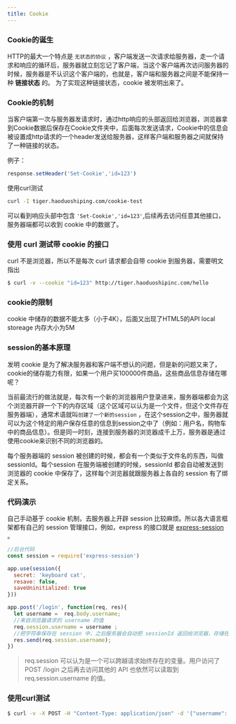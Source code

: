 ```yaml
---
title: Cookie
---
```


### Cookie的诞生

HTTP的最大一个特点是 `无状态的协议` ，客户端发送一次请求给服务器，走一个请求和响应的循环后，服务器就立刻忘记了客户端，当这个客户端再次访问服务器的时候，服务器是不认识这个客户端的，也就是，客户端和服务器之间是不能保持一种 **链接状态** 的。
为了实现这种链接状态，cookie 被发明出来了。

### Cookie的机制

当客户端第一次与服务器发请求时，通过http响应的头部返回给浏览器，浏览器拿到Cookie数据后保存在Cookie文件夹中，后面每次发送请求，Cookie中的信息会被设置成http请求的一个header发送给服务器，这样客户端和服务器之间就保持了一种链接的状态。

例子：

```js
response.setHeader('Set-Cookie','id=123')
```
使用curl测试

```bash
curl -I tiger.haoduoshiping.com/cookie-test
```
可以看到响应头部中包含 `'Set-Cookie','id=123'`,后续再去访问任意其他接口，服务器端都可以收到 cookie 中的数据了。

### 使用 curl 测试带 cookie 的接口

curl 不是浏览器，所以不是每次 curl 请求都会自带 cookie 到服务器，需要明文指出

```bash
$ curl -v --cookie "id=123" http://tiger.haoduoshipinc.com/hello
```

### cookie的限制

cookie 中储存的数据不能太多（小于4K），后面又出现了HTML5的API local storeage 内存大小为5M

### session的基本原理

发明 cookie 是为了解决服务器和客户端不想认的问题，但是新的问题又来了，cookie的储存能力有限，如果一个用户买100000件商品，这些商品信息存储在哪呢？

当前最流行的做法就是，每次有一个新的浏览器用户登录进来，服务器端都会为这个浏览器开辟一个下的内存区域（这个区域可以认为是一个文件，但这个文件存在服务器端），通常术语就叫`创建了一个新的session` ，在这个session之中，服务器就可以为这个特定的用户保存任意的信息到session之中了（例如：用户名，购物车中的商品信息）。但是同一时刻，连接到服务器的浏览器成千上万，服务器是通过使用cookie来识别不同的浏览器的。

每个服务器端的 session 被创建的时候，都会有一个类似于文件名的东西，叫做 sessionId。每个session 在服务端被创建的时候，sessionId 都会自动被发送到浏览器的 cookie 中保存了，这样每个浏览器就跟服务器上各自的 session 有了绑定关系。

### 代码演示

自己手动基于 cookie 机制，去服务器上开辟 session 比较麻烦。所以各大语言框架都有自己的 session 管理接口，例如，express 的接口就是 [express-session](https://github.com/expressjs/session) 。

```js
//后台代码
const session = require('express-session')

app.use(session({
  secret: 'keyboard cat',
  resave: false,
  saveUninitialized: true
}))

app.post('/login', function(req, res){
  let username =  req.body.username;
  //来自浏览器请求的 username 的值
  req.session.username = username ;
  //把字符串保存在 session 中，之后服务器会自动把 sessionId 返回给浏览器，存储在cookie中，req.session 接口内置cookie操作功能
  res.send(req.session.username);
})
```

> req.session 可以认为是一个可以跨越请求始终存在的变量。用户访问了 POST /login 之后再去访问其他的 API 也依然可以读取到 req.session.username 的值。
>

### 使用curl测试

```bash
$ curl -v -X POST -H "Content-Type: application/json" -d '{"username": "peter"}' http://tiger.haoduoshipin.com/login

```
